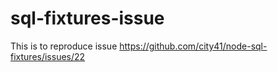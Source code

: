 # sql-fixtures-issue
This is to reproduce issue https://github.com/city41/node-sql-fixtures/issues/22
